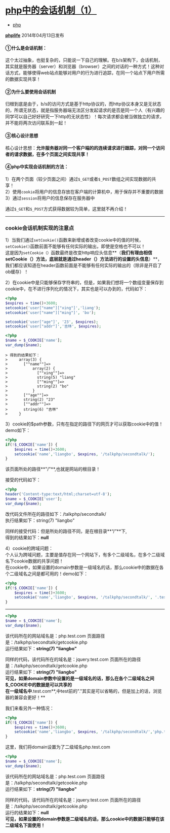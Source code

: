# [php中的会话机制（1）][0]

* [php][1]

[**phplife**][2] 2014年04月13日发布 



#### ①什么是会话机制：

这个太过抽象，也挺复杂的，只能说一下自己的理解。在b/s架构下，会话机制，其实就是服务器（server）和浏览器（browser）之间的对话的一种方式！这种对话方式，能够使得web站点能够对用户的行为进行追踪，在同一个站点下用户所需的数据实现共享！

#### ②为什么要使用会话机制

归根到底是由于，b/s的访问方式是基于http协议的，而http协议本身又是无状态的，所谓无状态，就是指服务器端无法区分发起请求的是否是同一个人（有兴趣的同学可以自己好好研究一下http的无状态性）！每次请求都会被当做独立的请求，并不能将两次访问联系到一起！

#### ③核心设计思想

核心设计思想：**允许服务器对同一个客户端的的连续请求进行跟踪，对同一个访问者的请求数据，在多个页面之间实现共享！**

#### ④php中实现会话机制的方法：

1）在两个页面（较少页面之间）通过`$_GET`或者`$_POST`数组之间实现数据的共享！  
2）使用`cookie`将用户的信息存放在客户端的计算机中，用于保存并不重要的数据  
3）通过`session`将用户的信息保存在服务器中

通过`$_GET`和`$_POST`方式获得数据较为简单，这里就不再介绍！

- - -

### cookie会话机制实现的注意点

1）当我们通过`setCookie()`函数来新增或者改变cookie中的值的时候，`setCookie()`函数前面不能够有任何实际的输出，即使是空格也不可以！  
这是因为`setCookie（）`函数最终是改变http响应头信息**（**我们有理由相信setCookie（）方法，底层就是通过header（）方法进行的设置的头信息**）**，我们都应该知道在header函数前面是不能够有任何实际的输出的（除非是开启了ob缓存）！

2）在cookie中是只能够保存字符串的，但是，如果我们想将一个数组变量保存到cookie中，在不进行序列化的情况下，其实也是可以办到的，代码如下：

```php
<?php
$expires = time()+3600;
setcookie('user["name"]["xing"]','liang');
setcookie('user["name"]["ming"]', 'bo');

setcookie('user["age"]', '23', $expires);
setcookie('user["addr"]','吉林', $expires);
```

```php
<?php
$name = $_COOKIE['name'];
var_dump($name);
```


    > 得到的结果如下：
    >     array(3) {
    >       [""name""]=>
    >           array(2) {
    >             [""xing""]=>
    >             string(5) "liang"
    >             [""ming""]=>
    >             string(2) "bo"
    >           }
    >       [""age""]=>
    >       string(2) "23"
    >       [""addr""]=>
    >       string(6) "吉林"
    >     }
    

3）cookie的$path参数，只有在指定的路径下的网页才可以获取cookie中的值！demo如下：

```php
<?php
if(!$_COOKIE['name']) {
    $expires = time()+3600;
    setcookie('name','liangbo', $expires, '/talkphp/secondtalk/');
}
```

该页面所处的路径**"/"**,也就是网站的根目录！

接受的代码如下：

```php
<?php
header('Content-type:text/html;charset=utf-8');
$name = $_COOKIE['user'];
var_dump($name);
```

改代码文件所在的路径如下：/talkphp/secondtalk/  
执行结果如下：string(7) "liangbo"

同样的接受代码：但是所处的路径不同，是在根目录**“/”**下,  
得到的结果如下：**null**

4）cookie的跨域问题：  
个人认为跨域问题，主要是值存在同一个网站下，有多个二级域名，在多个二级域名下cookie数据的共享问题！  
在cookie中，如果设置的domain参数是一级域名的话，那么cookie中的数据在各个二级域名之间是都可用的！demo如下：

```php
<?php
if(!$_COOKIE['name']) {
    $expires = time()+3600;
    setcookie('name','liangbo', $expires, '/talkphp/secondtalk/', '.test.com');
}
```

- - -

```php
<?php
$name = $_COOKIE['name'];
var_dump($name);
```

该代码所在的网站域名是：php.test.com 页面路径是：/talkphp/secondtalk/getcookie.php  
运行结果如下：**string(7) "liangbo"**

同样的代码，该代码所在的域名是：jquery.test.com 页面所在的路径是：/talkphp/secondtalk/getcookie.php  
运行结果如下：**string(7) "liangbo"**  
**可见，如果domain参数中设置的是一级域名的话，那么在各个二级域名之间$_COOKIE中的数据是可以共享的**  
**在一级域名中**.test.com**,中test前的"."其实是可以省略的，但是加上的话，浏览器的兼容会更好！**

我们来看另外一种情况：

```php
<?php
if(!$_COOKIE['name']) {
    $expires = time()+3600;
    setcookie('name','liangbo', $expires, '/talkphp/secondtalk/','php.test.com');
}
```

这里，我们将domain设置为了二级域名php.test.com

```php
<?php
$name = $_COOKIE['name'];
var_dump($name);
```

该代码所在的网站域名是：php.test.com 页面路径是：/talkphp/secondtalk/getcookie.php  
运行结果如下：**string(7) "liangbo"**

同样的代码，该代码所在的域名是：jquery.test.com 页面所在的路径是：/talkphp/secondtalk/getcookie.php  
运行的结果如下：**null**  
**可见，如果设置的domain参数是二级域名的话，那么cookie中的数据只能够在该二级域名下面使用！**

[0]: /a/1190000000467467
[1]: /t/php/blogs
[2]: /u/phplife

